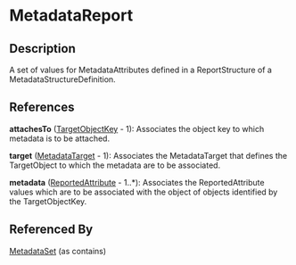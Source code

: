 
# MetadataReport





## Description

A set of values for MetadataAttributes defined in a ReportStructure of a MetadataStructureDefinition.




## References

**attachesTo** ([TargetObjectKey](TargetObjectKey.md) - 1): Associates the object key to which metadata is to be attached.

**target** ([MetadataTarget](MetadataTarget.md) - 1): Associates the MetadataTarget that defines the TargetObject to which the metadata are to be associated.

**metadata** ([ReportedAttribute](ReportedAttribute.md) - 1..*): Associates the ReportedAttribute values which are to be associated with the object of objects identified by the TargetObjectKey.



## Referenced By

[MetadataSet](MetadataSet.md) (as contains)


